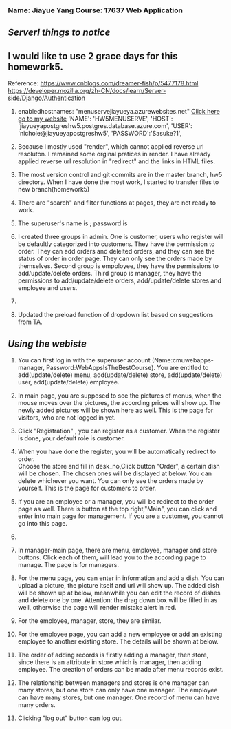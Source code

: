 
### Name: Jiayue Yang   Course: 17637 Web Application

## *Serverl things to notice*

## I would like to use 2 grace days for this homework5.
Reference:
https://www.cnblogs.com/dreamer-fish/p/5477178.html
https://developer.mozilla.org/zh-CN/docs/learn/Server-side/Django/Authentication
1. enabledhostnames:
"menuservejiayueya.azurewebsites.net"
[Click here go to my website](menuservejiayueya.azurewebsites.net)
'NAME': 'HW5MENUSERVE',
'HOST': 'jiayueyapostgreshw5.postgres.database.azure.com',
'USER': 'nichole@jiayueyapostgreshw5',
'PASSWORD':'Sasuke?1',


2. Because I mostly used "render", which cannot applied reverse url resoluton. I remained some orginal pratices in render. I have already applied reverse url resolution in "redirect" and the links in HTML files.

3. The most version control and git commits are in the master branch, hw5 directory. When I have done the most work, I started to transfer files to new branch(homework5)

4. There are "search" and filter functions at pages, they are not ready to work.

5. The superuser's name is ; password is 

6. I created three groups in admin. One is customer, users who register will be defaultly categorized into customers. They have the permission to order. They can add orders and delelted orders, and they can see the status of order in order page. They can only see the orders made by themselves. Second group is empployee, they have the permissions to add/update/delete orders. Third group is manager, they have the permissions to add/update/delete orders, add/update/delete stores and employee and users.
 

5.

6. Updated the preload function of dropdown list based on suggestions from TA.



## *Using the webiste*

1. You can first log in with the superuser account (Name:cmuwebapps-manager, Password:WebAppsIsTheBestCourse). You are entitled to add(update/delete) menu, add(update/delete) store, add(update/delete) user, add(update/delete) employee.

2. In main page, you are supposed to see the pictures of menus, when the mouse moves over the pictures, the according prices will show up. The newly added pictures will be shown here as well. This is the page for visitors, who are not logged in yet.

3. Click "Registration" , you can register as a customer. When the register is done, your default role is customer.

4. When you have done the register, you will be automatically redirect to order.
<br>Choose the store and fill in desk_no,Click button "Order", a certain dish will be chosen. The chosen ones will be displayed at below. You can delete whichever you want. You can only see the orders made by yourself. This is the page for customers to order.

5. If you are an employee or a manager, you will be redirect to the order page as well. There is button at the top right,"Main", you can click and enter into main page for management. If you are a customer, you cannot go into this page.

4. 

5. In manager-main page, there are menu, employee, manager and store buttons. Click each of them, will lead you to the according page to manage. The page is for managers.

6. For the menu page, you can enter in information and add a dish. You can upload a picture, the picture itself and url will show up. The added dish will be shown up at below, meanwhile you can edit the record of dishes and delete one by one. Attention: the drag down box will be filled in as well, otherwise the page will render mistake alert in red.

7. For the employee, manager, store, they are similar.

8. For the employee page, you can add a new employee or add an existing employee to another existing store. The details will be shown at below.

9. The order of adding records is firstly adding a manager, then store, since there is an attribute in store which is manager, then adding employee. The creation of orders can be made after menu records exist.

10. The relationship between managers and stores is one manager can many stores, but one store can only have one manager. The employee can have many stores, but one manager. One record of menu can have many orders.

11. Clicking "log out" button can log out.